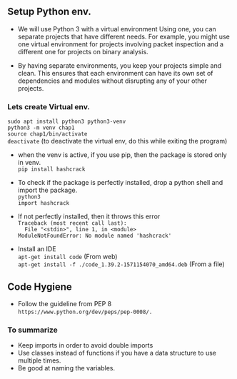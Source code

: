 ## Setup Python env.

- We will use Python 3 with a virtual environment Using one, you can separate projects that have different needs. For example, you might use one virtual environment for projects involving packet inspection and a different one for projects on binary analysis.

- By having separate environments, you keep your projects simple and clean. This ensures that each environment can have its own set of dependencies and modules without disrupting any of your other projects.

### Lets create Virtual env.

`sudo apt install python3 python3-venv`\
`python3 -m venv chap1`\
`source chap1/bin/activate`\
`deactivate`                  (to deactivate the virtual env, do this while exiting the program)

- when the venv is active, if you use pip, then the package is stored only in venv.\
`pip install hashcrack`

- To check if the package is perfectly installed, drop a python shell and import the package.\
`python3`\
`import hashcrack`

- If not perfectly installed, then it throws this error\
`Traceback (most recent call last):`\
`  File "<stdin>", line 1, in <module>`\
`ModuleNotFoundError: No module named 'hashcrack'`

- Install an IDE\
`apt-get install code`    (From web)\
`apt-get install -f ./code_1.39.2-1571154070_amd64.deb`  (From a file)

## Code Hygiene

- Follow the guideline from PEP 8\
`https://www.python.org/dev/peps/pep-0008/.`

### To summarize
- Keep imports in order to avoid double imports
- Use classes instead of functions if you have a data structure to use multiple times.
- Be good at naming the variables.
